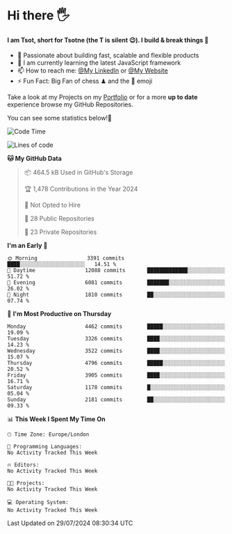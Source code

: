 # Hi there :raised_hand_with_fingers_splayed:
#### I am Tsot, short for Tsotne (the T is silent :wink:). I build & break things :space_invader:
- :telescope: Passionate about building fast, scalable and flexible products
- :seedling: I am currently learning the latest JavaScript framework 
- :mailbox: How to reach me: [@My LinkedIn](https://www.linkedin.com/in/tsotne-gvadzabia/) or [@My Website](https://tsotne.co.uk/contact)
- :zap: Fun Fact: Big Fan of chess ♟ and the 👾 emoji

Take a look at my Projects on my [Portfolio](https://tsotne.co.uk/) or for a more **up to date** experience browse my GitHub Repositories.

You can see some statistics below!:space_invader:
<!--START_SECTION:waka-->
![Code Time](http://img.shields.io/badge/Code%20Time-761%20hrs%202%20mins-blue)

![Lines of code](https://img.shields.io/badge/From%20Hello%20World%20I%27ve%20Written-8.3%20million%20lines%20of%20code-blue)

**🐱 My GitHub Data** 

> 📦 464.5 kB Used in GitHub's Storage 
 > 
> 🏆 1,478 Contributions in the Year 2024
 > 
> 🚫 Not Opted to Hire
 > 
> 📜 28 Public Repositories 
 > 
> 🔑 23 Private Repositories 
 > 
**I'm an Early 🐤** 

```text
🌞 Morning                3391 commits        ████░░░░░░░░░░░░░░░░░░░░░   14.51 % 
🌆 Daytime                12088 commits       █████████████░░░░░░░░░░░░   51.72 % 
🌃 Evening                6081 commits        ███████░░░░░░░░░░░░░░░░░░   26.02 % 
🌙 Night                  1810 commits        ██░░░░░░░░░░░░░░░░░░░░░░░   07.74 % 
```
📅 **I'm Most Productive on Thursday** 

```text
Monday                   4462 commits        █████░░░░░░░░░░░░░░░░░░░░   19.09 % 
Tuesday                  3326 commits        ████░░░░░░░░░░░░░░░░░░░░░   14.23 % 
Wednesday                3522 commits        ████░░░░░░░░░░░░░░░░░░░░░   15.07 % 
Thursday                 4796 commits        █████░░░░░░░░░░░░░░░░░░░░   20.52 % 
Friday                   3905 commits        ████░░░░░░░░░░░░░░░░░░░░░   16.71 % 
Saturday                 1178 commits        █░░░░░░░░░░░░░░░░░░░░░░░░   05.04 % 
Sunday                   2181 commits        ██░░░░░░░░░░░░░░░░░░░░░░░   09.33 % 
```


📊 **This Week I Spent My Time On** 

```text
🕑︎ Time Zone: Europe/London

💬 Programming Languages: 
No Activity Tracked This Week

🔥 Editors: 
No Activity Tracked This Week

🐱‍💻 Projects: 
No Activity Tracked This Week

💻 Operating System: 
No Activity Tracked This Week
```


 Last Updated on 29/07/2024 08:30:34 UTC
<!--END_SECTION:waka-->
